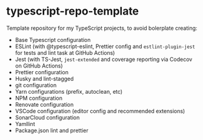 # typescript-repo-template
Template repository for my TypeScript projects, to avoid bolerplate creating:

- Base Typescript configuration
- ESLint (with @typescript-eslint, Prettier config and `estlint-plugin-jest` for tests and lint task at GitHub Actions)
- Jest (with TS-Jest, `jest-extended` and coverage reporting via Codecov on GitHub Actions)
- Prettier configuration
- Husky and lint-stagged
- git configuration
- Yarn configurations (prefix, autoclean, etc)
- NPM configuration
- Renovate configuration
- VSCode configuration (editor config and recommended extensions)
- SonarCloud configuration
- Yamllint
- Package.json lint and prettier
